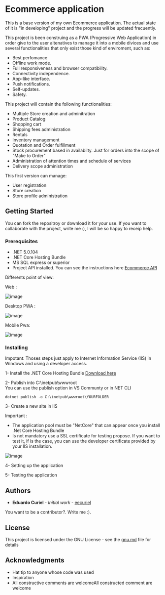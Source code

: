 # Ecommerce application

This is a base version of my own Ecommerce application.  The actual state of it is  "in developing" project and the progress will be updated frecuently. 

This project is been construing as a PWA (Progressive Web Application) in order give to the user altenatives to manage it into a mobile divices and use several functionalities that only exist those kind of enviroment, such as:

- Best perfomance
- Offline work mode.
- Full responsiveness and browser compatibility. 
- Connectivity independence. 
- App-like interface.
- Push notifications. 
- Self-updates. 
- Safety.

This project will contain the following functionalities:

- Multiple Store creation and adminitration
- Product Catalog
- Shopping cart
- Shipping fees administration
- Rentals
- Inventory management
- Quotation and Order fulfillment
- Stock procurement based in availabilty. Just for orders into the scope of "Make to Order"
- Administration of attention times and schedule of services
- Delivery scope administration

This first version can manage:

- User registration
- Store creation
- Store profile administration


## Getting Started

You can fork the repositroy or download it for your use.  If you want to collaborate with the project, write me :), I will be so happy to receip help.

### Prerequisites

- .NET 5.0.104
- .NET Core Hosting Bundle
- MS SQL express or superior
- Project API installed.  You can see the instructions here [Ecommerce API](https://github.com/eecuriel/Project-API.git)

Differents point of view:


Web :

![image](https://user-images.githubusercontent.com/67849830/117068564-7124bf80-acf9-11eb-814d-fb9abec7c8ed.png)

Desktop PWA :

![image](https://user-images.githubusercontent.com/67849830/117068775-b5b05b00-acf9-11eb-8478-4a6bf0762d8b.png)

Mobile Pwa:

![image](https://user-images.githubusercontent.com/67849830/117073640-35d9bf00-ad00-11eb-83fc-4c9819b5fb6a.png)


### Installing

Impotant: Thoses steps just apply to Internet Information Service (IIS) in Windows and using a developer access. 

1- Install the .NET Core Hosting Bundle [Download here](https://docs.microsoft.com/en-us/aspnet/core/host-and-deploy/iis/hosting-bundle?view=aspnetcore-5.0)

2- Publish into C:\inetpub\wwwroot\
 You can use the publish option in VS Communty or in NET CLI
```
dotnet publish -o C:\inetpub\wwwroot\YOURFOLDER
```
3- Create a new site in IIS

Important : 
- The application pool must be "NetCore" that can appear once you install .Net Core Hosting Bundle
- Is not mandatory use a SSL certificate for testing propose.  If you want to test it, if is the case, you can use the developer certificate provided by your IIS installation.

![image](https://user-images.githubusercontent.com/67849830/116789284-24808080-aa7c-11eb-9e09-0c5394fec5e2.png)

4- Setting up the application




5- Testing the application



## Authors

* **Eduardo Curiel** - *Initial work* - [eecuriel](https://github.com/eecuriel)

You want to be a contributor?.  Write me :).

## License

This project is licensed under the GNU License - see the [gnu.md](https://github.com/eecuriel/Project-API/files/6410171/gnu.md) file for details 

## Acknowledgments

* Hat tip to anyone whose code was used
* Inspiration
* All constructive comments are welcomeAll constructed comment are welcome
